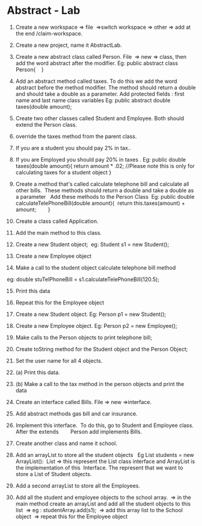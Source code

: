 # Abstract - Lab

1. Create a new workspace => file  =>switch workspace => other => add at the end /claim-workspace.

2. Create a new project, name it AbstractLab.

3. Create a new abstract class called Person. File  => new => class, then add the word abstract after the modifier. Eg: public abstract class Person{    } 

4. Add an abstract method called taxes.
To do this we add the word abstract before the method modifier. The method should return a double and should take a double as a parameter. Add protected fields : first name and last name class variables Eg: public abstract double taxes(double amount);

5. Create two other classes called Student and Employee. Both should extend the Person class. 

6. override the taxes method from the parent class.

7. If you are a student you should pay 2% in tax..

8. If you are Employed you should pay 20% in taxes .
 Eg: public double taxes(double amount){
 return amount * .02;
 //Please note this is only for calculating taxes for a student object
 }

9. Create a method that's called calculate telephone bill and calculate all other bills.
 These methods should return a double and take a double as a parameter 
 Add these methods to the Person Class
 Eg: public double calculateTelePhoneBill(double amount){
 return this.taxes(amount) + amount;
       }

10. Create a class called Application.

11. Add the main method to this class.

12. Create a new Student object;  eg: Student s1 = new Student();

13. Create a new Employee object

14. Make a call to the student object calculate telephone bill method 

eg: double stuTelPhoneBill = s1.calculateTelePhoneBill(120.5);

15. Print this data 

16. Repeat this for the Employee object 

17. Create a new Student object. Eg: Person p1 = new Student();

18. Create a new Employee object. Eg: Person p2 = new Employee();

19. Make calls to the Person objects to print telephone bill;

20. Create toString method for the Student object and the Person Object;

21. Set the user name for all 4 objects.

22. (a) Print this data.

22. (b) Make a call to the tax method in the person objects and print the data

23. Create an interface called Bills. File => new =>interface. 

24. Add abstract methods gas bill and car insurance.

25. Implement this interface.  To do this, go to Student and Employee class. After the extends 
      Person add implements Bills.

26. Create another class and name it school.

27. Add an arrayList to store all the student objects 
 Eg List<Student> students = new ArrayList<Student>():
 List => this represent the List class interface and ArrayList is the implementation of this
 Interface. The <Student> represent that we want to store a List of Student objects.


28. Add a second arrayList to store all the Employees.

29. Add all the student and employee objects to the school array.
 => in the main method create an arrayList and add all the student objects to this list
 => eg : studentArray.add(s1);
 => add this array list to the School object  => repeat this for the Employee object
